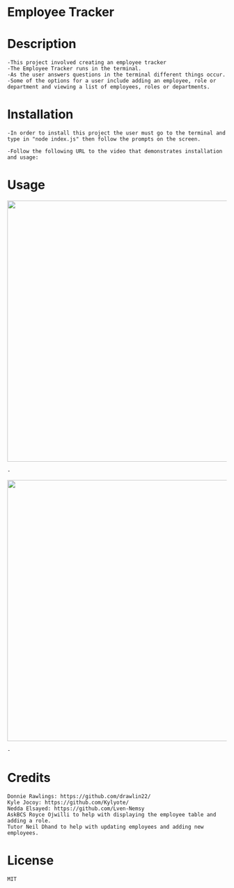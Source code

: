 # Employee Tracker

# Description
    -This project involved creating an employee tracker
    -The Employee Tracker runs in the terminal.
    -As the user answers questions in the terminal different things occur.
    -Some of the options for a user include adding an employee, role or          department and viewing a list of employees, roles or departments.
       
    
# Installation
    -In order to install this project the user must go to the terminal and type in "node index.js" then follow the prompts on the screen.

    -Follow the following URL to the video that demonstrates installation and usage: 
    
    
# Usage
    

<img src="" alt="" width="600px" />
   
    - 

<img src="" alt="" width="600px" />   
    
    -   

# Credits
    Donnie Rawlings: https://github.com/drawlin22/
    Kyle Jocoy: https://github.com/Kylyote/
    Nedda Elsayed: https://github.com/Lven-Nemsy
    AskBCS Royce Ojwilli to help with displaying the employee table and adding a role.
    Tutor Neil Dhand to help with updating employees and adding new employees.
    
   
   
# License
    MIT

